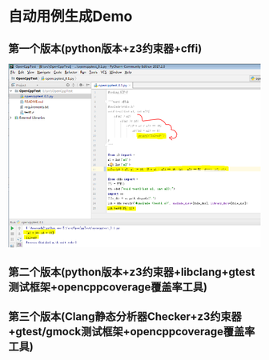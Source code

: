 # 自动用例生成Demo

## 第一个版本(python版本+z3约束器+cffi)
![](doc/opencpptest_0.1.PNG)

## 第二个版本(python版本+z3约束器+libclang+gtest测试框架+opencppcoverage覆盖率工具)

## 第三个版本(Clang静态分析器Checker+z3约束器+gtest/gmock测试框架+opencppcoverage覆盖率工具)